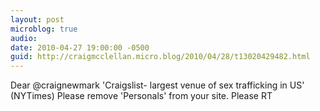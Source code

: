 ```yaml
---
layout: post
microblog: true
audio: 
date: 2010-04-27 19:00:00 -0500
guid: http://craigmcclellan.micro.blog/2010/04/28/t13020429482.html
---
```

Dear @craignewmark 'Craigslist- largest venue of sex trafficking in US' (NYTimes) Please remove 'Personals' from your site. Please RT
